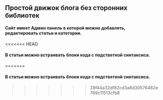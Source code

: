 ## Простой движок блога без сторонних библиотек
#### Сайт имеет Админ панель в которой можно добавлять, редактировать статьи и категории. 
<<<<<<< HEAD
#### В статьи можно встраивать блоки кода с подстветкой синтаксиса.    
=======
#### В статьи можно встраивать блоки кода с подстветкой синтаксиса.    
>>>>>>> 28f44a32df82cd3a8d30576462e769c11513cfb8
